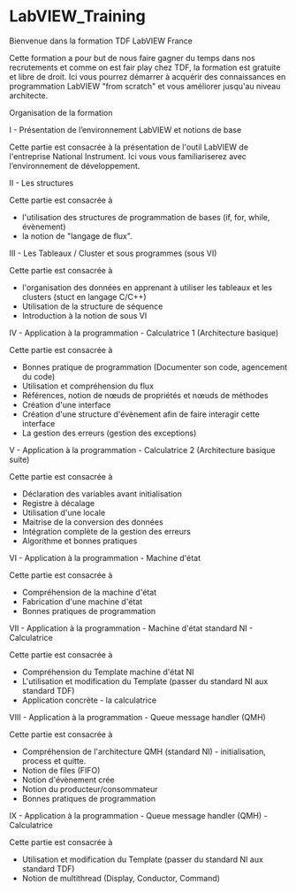 # LabVIEW_Training
Bienvenue dans la formation TDF LabVIEW France

Cette formation a pour but de nous faire gagner du temps dans nos recrutements et comme on est fair play chez TDF, la formation est gratuite et libre de droit.
Ici vous pourrez démarrer à acquérir des connaissances en programmation LabVIEW "from scratch" et vous améliorer jusqu'au niveau architecte.

Organisation de la formation 

I - Présentation de l’environnement LabVIEW et notions de base 

Cette partie est consacrée à la présentation de l'outil LabVIEW de l'entreprise National Instrument. 
Ici vous vous familiariserez avec l’environnement de développement.

II - Les structures 

Cette partie est consacrée à 
 - l'utilisation des structures de programmation de bases (if, for, while, évènement) 
 - la notion de "langage de flux".

III - Les Tableaux / Cluster et sous programmes (sous VI)

Cette partie est consacrée à 
 - l'organisation des données en apprenant à utiliser les tableaux et les clusters (stuct en langage C/C++) 
 - Utilisation de la structure de séquence
 - Introduction à la notion de sous VI

IV - Application à la programmation - Calculatrice 1 (Architecture basique)

Cette partie est consacrée à 
 - Bonnes pratique de programmation (Documenter son code, agencement du code)
 - Utilisation et compréhension du flux
 - Références, notion de nœuds de propriétés et nœuds de méthodes
 - Création d'une interface 
 - Création d'une structure d'évènement afin de faire interagir cette interface
 - La gestion des erreurs (gestion des exceptions)

V - Application à la programmation - Calculatrice 2 (Architecture basique suite)

Cette partie est consacrée à 
 - Déclaration des variables avant initialisation 
 - Registre à décalage  
 - Utilisation d'une locale
 - Maitrise de la conversion des données 
 - Intégration complète de la gestion des erreurs
 - Algorithme et bonnes pratiques

VI - Application à la programmation - Machine d'état 

Cette partie est consacrée à 
 - Compréhension de la machine d'état
 - Fabrication d'une machine d'état
 - Bonnes pratiques de programmation 


VII - Application à la programmation - Machine d'état standard NI - Calculatrice

Cette partie est consacrée à 
 - Compréhension du Template machine d'état NI
 - L'utilisation et modification du Template (passer du standard NI aux standard TDF)
 - Application concrète - la calculatrice

VIII - Application à la programmation - Queue message handler (QMH) 

Cette partie est consacrée à 
 - Compréhension de l'architecture QMH (standard NI) - initialisation, process et quitte.
 - Notion de files (FIFO)
 - Notion d'évènement crée
 - Notion du producteur/consommateur
 - Bonnes pratiques de programmation 

IX - Application à la programmation - Queue message handler (QMH) - Calculatrice

Cette partie est consacrée à 
 - Utilisation et modification du Template (passer du standard NI aux standard TDF)
 - Notion de multithread (Display, Conductor, Command)



